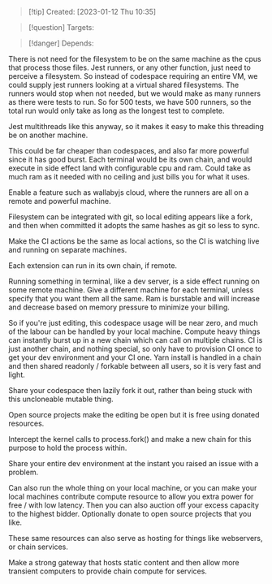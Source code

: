 
>[!tip] Created: [2023-01-12 Thu 10:35]

>[!question] Targets: 

>[!danger] Depends: 

There is not need for the filesystem to be on the same machine as the cpus that process those files.
Jest runners, or any other function, just need to perceive a filesystem.
So instead of codespace requiring an entire VM, we could supply jest runners looking at a virtual shared filesystems.
The runners would stop when not needed, but we would make as many runners as there were tests to run.  So for 500 tests, we have 500 runners, so the total run would only take as long as the longest test to complete.

Jest multithreads like this anyway, so it makes it easy to make this threading be on another machine.

This could be far cheaper than codespaces, and also far more powerful since it has good burst.
Each terminal would be its own chain, and would execute in side effect land with configurable cpu and ram.  Could take as much ram as it needed with no ceiling and just bills you for what it uses.

Enable a feature such as wallabyjs cloud, where the runners are all on a remote and powerful machine.

Filesystem can be integrated with git, so local editing appears like a fork, and then when committed it adopts the same hashes as git so less to sync.

Make the CI actions be the same as local actions, so the CI is watching live and running on separate machines.

Each extension can run in its own chain, if remote.

Running something in terminal, like a dev server, is a side effect running on some remote machine.  Give a different machine for each terminal, unless specify that you want them all the same.  Ram is burstable and will increase and decrease based on memory pressure to minimize your billing.

So if you're just editing, this codespace usage will be near zero, and much of the labour can be handled by your local machine.  Compute heavy things can instantly burst up in a new chain which can call on multiple chains.  CI is just another chain, and nothing special, so only have to provision CI once to get your dev environment and your CI one.  Yarn install is handled in a chain and then shared readonly / forkable between all users, so it is very fast and light.

Share your codespace then lazily fork it out, rather than being stuck with this uncloneable mutable thing.

Open source projects make the editing be open but it is free using donated resources.

Intercept the kernel calls to process.fork() and make a new chain for this purpose to hold the process within.

Share your entire dev environment at the instant you raised an issue with a problem.

Can also run the whole thing on your local machine, or you can make your local machines contribute compute resource to allow you extra power for free / with low latency.  Then you can also auction off your excess capacity to the highest bidder.  Optionally donate to open source projects that you like.

These same resources can also serve as hosting for things like webservers, or chain services.

Make a strong gateway that hosts static content and then allow more transient computers to provide chain compute for services.